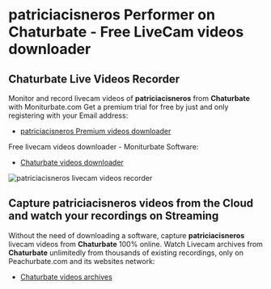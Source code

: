 # patriciacisneros Performer on Chaturbate - Free LiveCam videos downloader

## Chaturbate Live Videos Recorder

Monitor and record livecam videos of **patriciacisneros** from **Chaturbate** with Moniturbate.com
Get a premium trial for free by just and only registering with your Email address:
* [patriciacisneros Premium videos downloader](https://moniturbate.com/request-demo-licence-key.html)

Free livecam videos downloader - Moniturbate Software:
* [Chaturbate videos downloader](https://moniturbate.com/moniturbate-download-software.html)

![patriciacisneros livecam videos recorder](https://peachurnet.com/templates/moniturbate-software.png)


## Capture patriciacisneros videos from the Cloud and watch your recordings on Streaming

Without the need of downloading a software, capture **patriciacisneros** livecam videos from **Chaturbate** 100% online.
Watch Livecam archives from **Chaturbate** unlimitedly from thousands of existing recordings, only on Peachurbate.com and its websites network:
* [Chaturbate videos archives](https://peachurnet.com/)